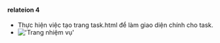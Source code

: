 #### relateion 4
- Thực hiện việc tạo trang task.html để làm giao diện chính cho task.
- !['Trang nhiệm vụ'](docs/image)
